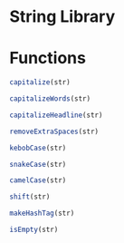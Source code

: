 # String Library

# Functions
```javascript
capitalize(str)

capitalizeWords(str)

capitalizeHeadline(str)

removeExtraSpaces(str)

kebobCase(str)

snakeCase(str)

camelCase(str)

shift(str)

makeHashTag(str)

isEmpty(str)
```
